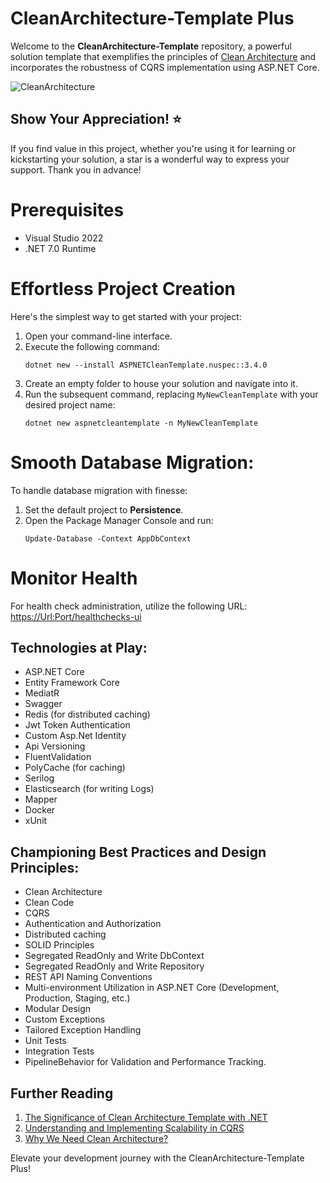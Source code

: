 # CleanArchitecture-Template Plus
Welcome to the **CleanArchitecture-Template** repository, a powerful solution template that exemplifies the principles of [Clean Architecture](https://blog.cleancoder.com/uncle-bob/2012/08/13/the-clean-architecture.html) and incorporates the robustness of CQRS implementation using ASP.NET Core.

![CleanArchitecture](https://user-images.githubusercontent.com/42376112/110762993-a61b1580-8266-11eb-9ac1-438072319971.jpg)

## Show Your Appreciation! ⭐
If you find value in this project, whether you're using it for learning or kickstarting your solution, a star is a wonderful way to express your support. Thank you in advance!

# Prerequisites
- Visual Studio 2022
- .NET 7.0 Runtime

# Effortless Project Creation
Here's the simplest way to get started with your project:

1. Open your command-line interface.
2. Execute the following command:
   ```shell
   dotnet new --install ASPNETCleanTemplate.nuspec::3.4.0
   ```
3. Create an empty folder to house your solution and navigate into it.
4. Run the subsequent command, replacing `MyNewCleanTemplate` with your desired project name:
   ```shell
   dotnet new aspnetcleantemplate -n MyNewCleanTemplate
   ```

# Smooth Database Migration:
To handle database migration with finesse:

1. Set the default project to **Persistence**.
2. Open the Package Manager Console and run:
   ```shell
   Update-Database -Context AppDbContext
   ```

# Monitor Health
For health check administration, utilize the following URL:
[https://Url:Port/healthchecks-ui](https://Url:Port/healthchecks-ui)

## Technologies at Play:

* ASP.NET Core
* Entity Framework Core
* MediatR
* Swagger
* Redis (for distributed caching)
* Jwt Token Authentication
* Custom Asp.Net Identity
* Api Versioning
* FluentValidation
* PolyCache (for caching)
* Serilog
* Elasticsearch (for writing Logs)
* Mapper
* Docker
* xUnit

## Championing Best Practices and Design Principles:

* Clean Architecture
* Clean Code
* CQRS
* Authentication and Authorization
* Distributed caching
* SOLID Principles
* Segregated ReadOnly and Write DbContext
* Segregated ReadOnly and Write Repository
* REST API Naming Conventions
* Multi-environment Utilization in ASP.NET Core (Development, Production, Staging, etc.)
* Modular Design
* Custom Exceptions
* Tailored Exception Handling
* Unit Tests
* Integration Tests
* PipelineBehavior for Validation and Performance Tracking.

## Further Reading
1. [The Significance of Clean Architecture Template with .NET](https://medium.com/@omid-ahmadpour/clean-architecture-template-with-net-and-its-importance-e5b3b97a6e48)
2. [Understanding and Implementing Scalability in CQRS](https://virgool.io/@ahmadpooromid/%D9%85%D9%81%D9%87%D9%88%D9%85-%D9%88-%D9%BE%DB%8C%D8%A7%D8%AF%D9%87-%D8%B3%D8%A7%D8%B2%DB%8C-scalability-%D8%AF%D8%B1-cqrs-peixkgrbdgff)
3. [Why We Need Clean Architecture?]([https://virgool.io/@ahmadpooromid/%D9%85%D9%81%D9%87%D9%88%D9%85-%D9%88-%D9%BE%DB%8C%D8%A7%D8%AF%D9%87-%D8%B3%D8%A7%D8%B2%DB%8C-scalability-%D8%AF%D8%B1-cqrs-peixkgrbdgff](https://www.youtube.com/watch?v=GO61-MiWirk&t=17s))

Elevate your development journey with the CleanArchitecture-Template Plus!
